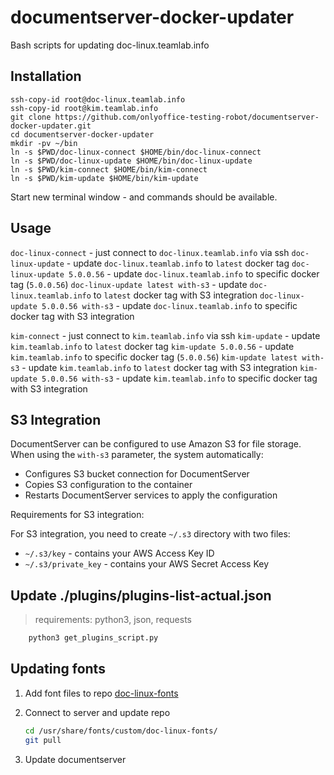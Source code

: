 # documentserver-docker-updater

Bash scripts for updating doc-linux.teamlab.info

## Installation

```shell script
ssh-copy-id root@doc-linux.teamlab.info
ssh-copy-id root@kim.teamlab.info
git clone https://github.com/onlyoffice-testing-robot/documentserver-docker-updater.git
cd documentserver-docker-updater
mkdir -pv ~/bin
ln -s $PWD/doc-linux-connect $HOME/bin/doc-linux-connect
ln -s $PWD/doc-linux-update $HOME/bin/doc-linux-update
ln -s $PWD/kim-connect $HOME/bin/kim-connect
ln -s $PWD/kim-update $HOME/bin/kim-update
```

Start new terminal window - and commands should be available.

## Usage

`doc-linux-connect` - just connect to `doc-linux.teamlab.info` via ssh
`doc-linux-update` - update `doc-linux.teamlab.info` to `latest` docker tag
`doc-linux-update 5.0.0.56` - update `doc-linux.teamlab.info`
to specific docker tag (`5.0.0.56`)
`doc-linux-update latest with-s3` - update `doc-linux.teamlab.info` to
`latest` docker tag with S3 integration
`doc-linux-update 5.0.0.56 with-s3` - update `doc-linux.teamlab.info` to
specific docker tag with S3 integration

`kim-connect` - just connect to `kim.teamlab.info` via ssh
`kim-update` - update `kim.teamlab.info` to `latest` docker tag
`kim-update 5.0.0.56` - update `kim.teamlab.info` to specific docker tag (`5.0.0.56`)
`kim-update latest with-s3` - update `kim.teamlab.info` to `latest`
docker tag with S3 integration
`kim-update 5.0.0.56 with-s3` - update `kim.teamlab.info` to specific
docker tag with S3 integration

## S3 Integration

DocumentServer can be configured to use Amazon S3 for file storage.
When using the `with-s3` parameter, the system automatically:

- Configures S3 bucket connection for DocumentServer
- Copies S3 configuration to the container
- Restarts DocumentServer services to apply the configuration

Requirements for S3 integration:

For S3 integration, you need to create `~/.s3` directory with two files:

- `~/.s3/key` - contains your AWS Access Key ID
- `~/.s3/private_key` - contains your AWS Secret Access Key

## Update ./plugins/plugins-list-actual.json

> requirements: python3, json, requests

```bash
    python3 get_plugins_script.py
```

## Updating fonts

1. Add font files to repo [doc-linux-fonts](https://github.com/ONLYOFFICE-QA/doc-linux-fonts)
2. Connect to server and update repo

   ```bash
   cd /usr/share/fonts/custom/doc-linux-fonts/
   git pull
   ```

3. Update documentserver
